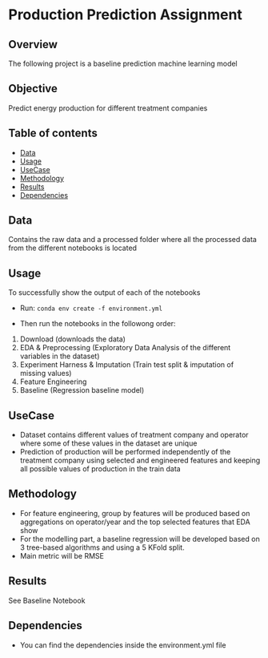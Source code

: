 # Production Prediction Assignment

## Overview

The following project is a baseline prediction machine learning model

## Objective

Predict energy production for different treatment companies

## Table of contents
- [Data](#data)
- [Usage](#usage)
- [UseCase](#usecase)
- [Methodology](#methodology)
- [Results](#results)
- [Dependencies](#dependencies)

## Data
Contains the raw data and a processed folder where all the processed data from the different notebooks is located

## Usage
To successfully show the output of each of the notebooks
* Run: `conda env create -f environment.yml`

* Then run the notebooks in the followong order:
1. Download (downloads the data)
2. EDA & Preprocessing (Exploratory Data Analysis of the different variables in the dataset)
3. Experiment Harness & Imputation (Train test split & imputation of missing values)
4. Feature Engineering
5. Baseline (Regression baseline model)

## UseCase
- Dataset contains different values of treatment company and operator where some of these values in the dataset are unique
- Prediction of production will be performed independently of the treatment company using selected and engineered features and keeping all possible values of production in the train data

## Methodology 
- For feature engineering, group by features will be produced based on aggregations on operator/year and the top selected features that EDA show
- For the modelling part, a baseline regression will be developed based on 3 tree-based algorithms and using a 5 KFold split.
- Main metric will be RMSE

## Results
See Baseline Notebook

## Dependencies
- You can find the dependencies inside the environment.yml file




